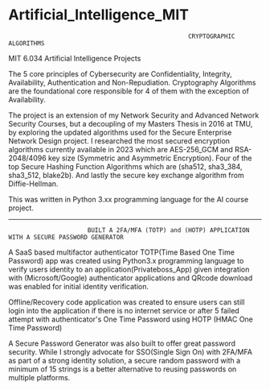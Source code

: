 # Artificial_Intelligence_MIT

                                                      CRYPTOGRAPHIC ALGORITHMS

MIT 6.034 Artificial Intelligence Projects

The 5 core principles of Cybersecurity are Confidentiality, Integrity, Availability, Authentication and Non-Repudiation. Cryptography Algorithms are the foundational core responsible for 4 of them with the exception of Availability.

The project is an extension of my Network Security and Advanced Network Security Courses, but a decoupling of my Masters Thesis in 2016 at TMU, by exploring the updated algorithms used for the Secure Enterprise Network Design project. I researched the most secured encryption algorithms currently available in 2023 which are AES-256_GCM and RSA-2048/4096 key size (Symmetric and Asymmetric Encryption). Four of the top Secure Hashing Function Algorithms which are (sha512, sha3_384, sha3_512, blake2b). And lastly the secure key exchange algorithm from Diffie-Hellman.

This was written in Python 3.xx programming language for the AI course project.
______________________________________________________________________________________________________________________________________________________

                          BUILT A 2FA/MFA (TOTP) and (HOTP) APPLICATION WITH A SECURE PASSWORD GENERATOR

A SaaS based multifactor authenticator TOTP(Time Based One Time Password) app was created using Python3.x programming language to verify users identity to an application(Privateboss_App) given integration with (Microsoft/Google) authenticator applications and QRcode download was enabled for initial identity verification.

Offline/Recovery code application was created to ensure users can still login into the application if there is no internet service or after 5 failed attempt with authenticator's One Time Password using HOTP (HMAC One Time Password)

A Secure Password Generator was also built to offer great password security. While I strongly advocate for SSO(Single Sign On) with 2FA/MFA as part of a strong identity solution, a secure random password with a minimum of 15 strings is a better alternative to reusing passwords on multiple platforms. 
